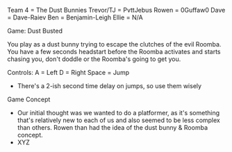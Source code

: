 Team 4 = The Dust Bunnies
Trevor/TJ = PvttJebus
Rowen = 0Guffaw0
Dave = Dave-Raiev
Ben = Benjamin-Leigh
Ellie = N/A 

Game: Dust Busted

You play as a dust bunny trying to escape the clutches of the evil Roomba. You have a few seconds headstart before the Roomba activates and starts chasing you, don't doddle or the Roomba's going to get you. 

Controls: 
A = Left
D = Right 
Space = Jump 
- There's a 2-ish second time delay on jumps, so use them wisely

Game Concept
- Our initial thought was we wanted to do a platformer, as it's something that's relatively new to each of us and also seemed to be less complex than others. Rowen than had the idea of the dust bunny & Roomba concept.
- XYZ

